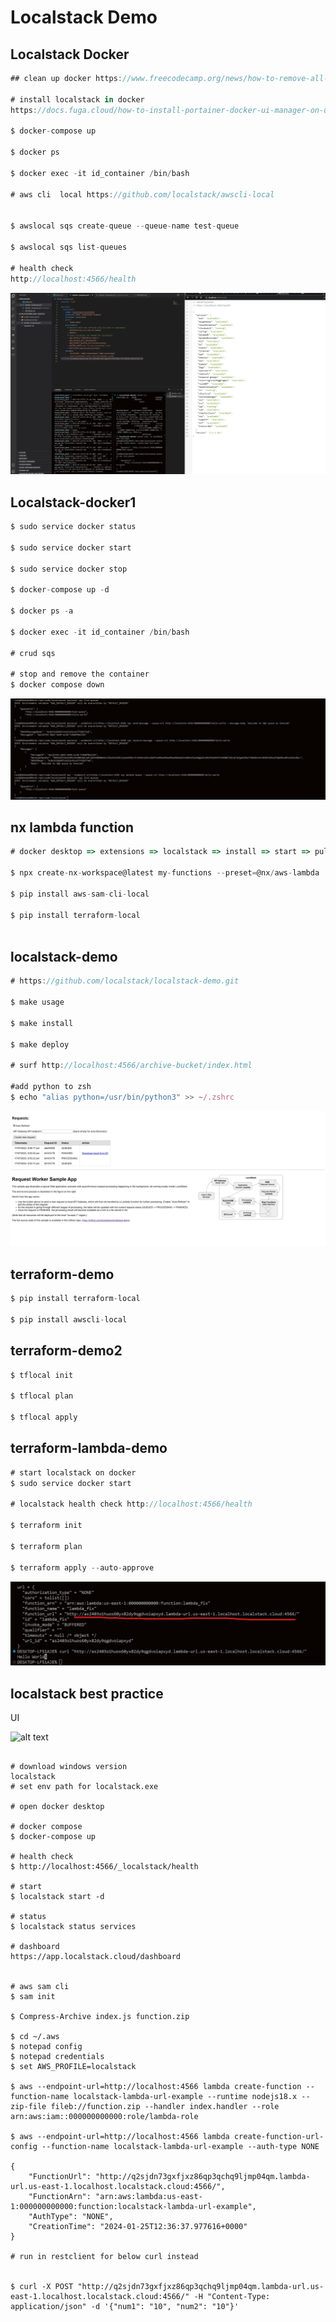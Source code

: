 # Localstack Demo

## Localstack Docker

```javascript
## clean up docker https://www.freecodecamp.org/news/how-to-remove-all-docker-images-a-docker-cleanup-guide/

# install localstack in docker
https://docs.fuga.cloud/how-to-install-portainer-docker-ui-manager-on-ubuntu-20.04-18.04-16.04

$ docker-compose up

$ docker ps

$ docker exec -it id_container /bin/bash

# aws cli  local https://github.com/localstack/awscli-local


$ awslocal sqs create-queue --queue-name test-queue

$ awslocal sqs list-queues

# health check
http://localhost:4566/health

```

![alt text](./doc/localstack-health.jpg)

## Localstack-docker1

```javascript
$ sudo service docker status

$ sudo service docker start

$ sudo service docker stop

$ docker-compose up -d

$ docker ps -a

$ docker exec -it id_container /bin/bash

# crud sqs

# stop and remove the container
$ docker compose down
```

![crud sqs](./doc/sqs-demo.jpg)

## nx lambda function

```javascript
# docker desktop => extensions => localstack => install => start => pull localstack

$ npx create-nx-workspace@latest my-functions --preset=@nx/aws-lambda

$ pip install aws-sam-cli-local

$ pip install terraform-local



```

## localstack-demo

```javascript
# https://github.com/localstack/localstack-demo.git

$ make usage

$ make install

$ make deploy

# surf http://localhost:4566/archive-bucket/index.html

#add python to zsh
$ echo "alias python=/usr/bin/python3" >> ~/.zshrc

```

![crud sqs](./doc/localstack-demo.jpg)

## terraform-demo

```javascript
$ pip install terraform-local

$ pip install awscli-local
```

## terraform-demo2

```javascript
$ tflocal init

$ tflocal plan

$ tflocal apply
```

## terraform-lambda-demo

```javascript
# start localstack on docker
$ sudo service docker start

# localstack health check http://localhost:4566/health

$ terraform init

$ terraform plan

$ terraform apply --auto-approve
```

![terraform-lambda-demo](./doc/terraform-lambda-demo.jpg)


## localstack best practice

UI

![alt text](./doc/lambda-demo.gif)

```dotnetcli

# download windows version
localstack
# set env path for localstack.exe

# open docker desktop

# docker compose
$ docker-compose up

# health check
$ http://localhost:4566/_localstack/health

# start
$ localstack start -d

# status
$ localstack status services

# dashboard
https://app.localstack.cloud/dashboard


# aws sam cli
$ sam init

$ Compress-Archive index.js function.zip

$ cd ~/.aws
$ notepad config
$ notepad credentials
$ set AWS_PROFILE=localstack

$ aws --endpoint-url=http://localhost:4566 lambda create-function --function-name localstack-lambda-url-example --runtime nodejs18.x --zip-file fileb://function.zip --handler index.handler --role arn:aws:iam::000000000000:role/lambda-role 

$ aws --endpoint-url=http://localhost:4566 lambda create-function-url-config --function-name localstack-lambda-url-example --auth-type NONE

{
    "FunctionUrl": "http://q2sjdn73gxfjxz86qp3qchq9ljmp04qm.lambda-url.us-east-1.localhost.localstack.cloud:4566/",
    "FunctionArn": "arn:aws:lambda:us-east-1:000000000000:function:localstack-lambda-url-example",
    "AuthType": "NONE",
    "CreationTime": "2024-01-25T12:36:37.977616+0000"
}

# run in restclient for below curl instead


$ curl -X POST "http://q2sjdn73gxfjxz86qp3qchq9ljmp04qm.lambda-url.us-east-1.localhost.localstack.cloud:4566/" -H "Content-Type: application/json" -d '{"num1": "10", "num2": "10"}'

```